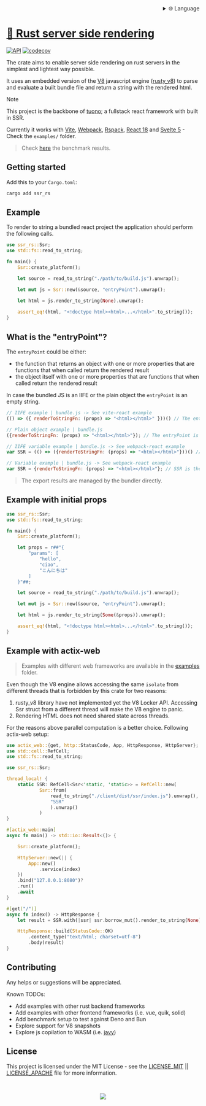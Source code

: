 
<div align="right">
  <details>
    <summary >🌐 Language</summary>
    <div>
      <div align="center">
        <a href="https://openaitx.github.io/view.html?user=Valerioageno&project=ssr-rs&lang=en">English</a>
        | <a href="https://openaitx.github.io/view.html?user=Valerioageno&project=ssr-rs&lang=zh-CN">简体中文</a>
        | <a href="https://openaitx.github.io/view.html?user=Valerioageno&project=ssr-rs&lang=zh-TW">繁體中文</a>
        | <a href="https://openaitx.github.io/view.html?user=Valerioageno&project=ssr-rs&lang=ja">日本語</a>
        | <a href="https://openaitx.github.io/view.html?user=Valerioageno&project=ssr-rs&lang=ko">한국어</a>
        | <a href="https://openaitx.github.io/view.html?user=Valerioageno&project=ssr-rs&lang=hi">हिन्दी</a>
        | <a href="https://openaitx.github.io/view.html?user=Valerioageno&project=ssr-rs&lang=th">ไทย</a>
        | <a href="https://openaitx.github.io/view.html?user=Valerioageno&project=ssr-rs&lang=fr">Français</a>
        | <a href="https://openaitx.github.io/view.html?user=Valerioageno&project=ssr-rs&lang=de">Deutsch</a>
        | <a href="https://openaitx.github.io/view.html?user=Valerioageno&project=ssr-rs&lang=es">Español</a>
        | <a href="https://openaitx.github.io/view.html?user=Valerioageno&project=ssr-rs&lang=it">Italiano</a>
        | <a href="https://openaitx.github.io/view.html?user=Valerioageno&project=ssr-rs&lang=ru">Русский</a>
        | <a href="https://openaitx.github.io/view.html?user=Valerioageno&project=ssr-rs&lang=pt">Português</a>
        | <a href="https://openaitx.github.io/view.html?user=Valerioageno&project=ssr-rs&lang=nl">Nederlands</a>
        | <a href="https://openaitx.github.io/view.html?user=Valerioageno&project=ssr-rs&lang=pl">Polski</a>
        | <a href="https://openaitx.github.io/view.html?user=Valerioageno&project=ssr-rs&lang=ar">العربية</a>
        | <a href="https://openaitx.github.io/view.html?user=Valerioageno&project=ssr-rs&lang=fa">فارسی</a>
        | <a href="https://openaitx.github.io/view.html?user=Valerioageno&project=ssr-rs&lang=tr">Türkçe</a>
        | <a href="https://openaitx.github.io/view.html?user=Valerioageno&project=ssr-rs&lang=vi">Tiếng Việt</a>
        | <a href="https://openaitx.github.io/view.html?user=Valerioageno&project=ssr-rs&lang=id">Bahasa Indonesia</a>
        | <a href="https://openaitx.github.io/view.html?user=Valerioageno&project=ssr-rs&lang=as">অসমীয়া</
      </div>
    </div>
  </details>
</div>

# 🚀 Rust server side rendering

[![API](https://docs.rs/ssr_rs/badge.svg)](https://docs.rs/ssr_rs)
[![codecov](https://codecov.io/gh/Valerioageno/ssr-rs/branch/main/graph/badge.svg?token=O0CZIZAR7X)](https://codecov.io/gh/Valerioageno/ssr-rs)

The crate aims to enable server side rendering on rust servers in the simplest and lightest way possible.

It uses an embedded version of the [V8](https://v8.dev/) javascript engine (<a href="https://github.com/denoland/rusty_v8" target="_blank">rusty_v8</a>) to parse and evaluate a built bundle file and return a string with the rendered html.
> [!NOTE]
>  This project is the backbone of [tuono](https://github.com/Valerioageno/tuono); a fullstack react framework with built in SSR.

Currently it works with [Vite](https://vitejs.dev/), [Webpack](https://webpack.js.org/), [Rspack](https://www.rspack.dev/), [React 18](https://react.dev/) and [Svelte 5](https://svelte.dev/) - Check the `examples/` folder.

> Check <a href="https://github.com/Valerioageno/ssr-rs/blob/main/benches">here</a> the benchmark results.

## Getting started

Add this to your `Cargo.toml`:

```bash
cargo add ssr_rs
```

## Example

To render to string a bundled react project the application should perform the following
calls.

```rust
use ssr_rs::Ssr;
use std::fs::read_to_string;

fn main() {
    Ssr::create_platform();

    let source = read_to_string("./path/to/build.js").unwrap();

    let mut js = Ssr::new(&source, "entryPoint").unwrap();

    let html = js.render_to_string(None).unwrap();
    
    assert_eq!(html, "<!doctype html><html>...</html>".to_string());
}
```

## What is the "entryPoint"?

The `entryPoint` could be either:
- the function that returns an object with one or more properties that are functions that when called return the rendered result 
- the object itself with one or more properties that are functions that when called return the rendered result

In case the bundled JS is an IIFE or the plain object the `entryPoint` is an empty string.

```javascript
// IIFE example | bundle.js -> See vite-react example
(() => ({ renderToStringFn: (props) => "<html></html>" }))() // The entryPoint is an empty string
```

```javascript
// Plain object example | bundle.js 
({renderToStringFn: (props) => "<html></html>"}); // The entryPoint is an empty string
```

```javascript
// IIFE variable example | bundle.js -> See webpack-react example
var SSR = (() => ({renderToStringFn: (props) => "<html></html>"}))() // SSR is the entry point
```

```javascript
// Variable example | bundle.js -> See webpack-react example
var SSR = {renderToStringFn: (props) => "<html></html>"}; // SSR is the entry point
```

> The export results are managed by the bundler directly.

## Example with initial props

```rust
use ssr_rs::Ssr;
use std::fs::read_to_string;

fn main() {
    Ssr::create_platform();

    let props = r##"{
        "params": [
            "hello",
            "ciao",
            "こんにちは"
        ]
    }"##;

    let source = read_to_string("./path/to/build.js").unwrap();

    let mut js = Ssr::new(&source, "entryPoint").unwrap();

    let html = js.render_to_string(Some(&props)).unwrap();

    assert_eq!(html, "<!doctype html><html>...</html>".to_string());
}
```

## Example with actix-web

> Examples with different web frameworks are available in the <a href="https://github.com/Valerioageno/ssr-rs/blob/main/examples" target="_blank">examples</a> folder.

Even though the V8 engine allows accessing the same `isolate` from different threads that is forbidden by this crate for two reasons:

1. rusty_v8 library have not implemented yet the V8 Locker API. Accessing Ssr struct from a different thread will make the V8 engine to panic.
2. Rendering HTML does not need shared state across threads.

For the reasons above parallel computation is a better choice. Following actix-web setup:

```rust
use actix_web::{get, http::StatusCode, App, HttpResponse, HttpServer};
use std::cell::RefCell;
use std::fs::read_to_string;

use ssr_rs::Ssr;

thread_local! {
    static SSR: RefCell<Ssr<'static, 'static>> = RefCell::new(
            Ssr::from(
                read_to_string("./client/dist/ssr/index.js").unwrap(),
                "SSR"
                ).unwrap()
            )
}

#[actix_web::main]
async fn main() -> std::io::Result<()> {

    Ssr::create_platform();

    HttpServer::new(|| {
        App::new()
            .service(index)
    })
    .bind("127.0.0.1:8080")?
    .run()
    .await
}

#[get("/")]
async fn index() -> HttpResponse {
    let result = SSR.with(|ssr| ssr.borrow_mut().render_to_string(None).unwrap());

    HttpResponse::build(StatusCode::OK)
        .content_type("text/html; charset=utf-8")
        .body(result)
}
```

## Contributing

Any helps or suggestions will be appreciated.

Known TODOs: 
- Add examples with other rust backend frameworks
- Add examples with other frontend frameworks (i.e. vue, quik, solid)
- Add benchmark setup to test against Deno and Bun
- Explore support for V8 snapshots
- Explore js copilation to WASM (i.e. [javy](https://github.com/bytecodealliance/javy))

## License

This project is licensed under the MIT License - see the <a href="https://github.com/Valerioageno/ssr-rs/blob/main/LICENSE_MIT">LICENSE_MIT</a> || <a href="https://github.com/Valerioageno/ssr-rs/blob/main/LICENSE_APACHE">LICENSE_APACHE</a> file for more information.

<br>

<p align="center">
  <img src="https://raw.githubusercontent.com/Valerioageno/ssr-rs/main/logo.png">
</p>

